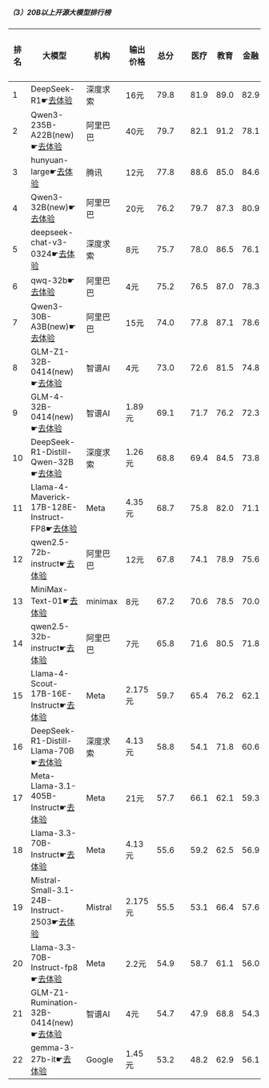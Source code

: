 ##### （3）20B以上开源大模型排行榜
|排名|大模型|机构|输出价格|总分| |医疗|教育|金融|法律|行政公务|心理健康|推理与数学计算|语言与指令遵从|
|---|-----|---|-------|---|-|----|---|---|---|------|-------|-----------|------------|
|1|DeepSeek-R1☛[去体验](https://easyllm.site/static/modelcompare.html?type=open-source)|深度求索|16元|79.8| |        81.9|89.0|82.9|73.8|        83.0|61.5|        83.2|83.5|
|2|Qwen3-235B-A22B(new)☛[去体验](https://easyllm.site/static/modelcompare.html?type=open-source)|阿里巴巴|40元|79.7| |        82.1|91.2|78.1|70.0|        90.0|62.5|        83.7|79.8|
|3|hunyuan-large☛[去体验](https://easyllm.site/static/modelcompare.html?type=open-source)|腾讯|12元|77.8| |        88.6|85.0|84.6|82.4|        70.4|73.2|        60.0|78.0|
|4|Qwen3-32B(new)☛[去体验](https://easyllm.site/static/modelcompare.html?type=open-source)|阿里巴巴|20元|76.2| |        79.7|87.3|80.9|64.5|        73.3|68.3|        79.6|75.6|
|5|deepseek-chat-v3-0324☛[去体验](https://easyllm.site/static/modelcompare.html?type=open-source)|深度求索|8元|75.7| |        78.0|86.5|76.1|61.7|        81.2|64.6|        73.8|83.7|
|6|qwq-32b☛[去体验](https://easyllm.site/static/modelcompare.html?type=open-source)|阿里巴巴|4元|75.2| |        76.5|87.0|78.3|60.9|        82.2|63.0|        76.5|77.3|
|7|Qwen3-30B-A3B(new)☛[去体验](https://easyllm.site/static/modelcompare.html?type=open-source)|阿里巴巴|15元|74.0| |        77.8|87.1|78.6|51.1|        66.7|68.3|        81.7|80.7|
|8|GLM-Z1-32B-0414(new)☛[去体验](https://easyllm.site/static/modelcompare.html?type=open-source)|智谱AI|4元|73.0| |        72.6|81.5|74.8|62.2|        80.0|63.3|        75.1|74.7|
|9|GLM-4-32B-0414(new)☛[去体验](https://easyllm.site/static/modelcompare.html?type=open-source)|智谱AI|1.89元|69.1| |        71.7|76.2|72.3|54.5|        76.0|60.9|        63.0|78.3|
|10|DeepSeek-R1-Distill-Qwen-32B☛[去体验](https://easyllm.site/static/modelcompare.html?type=open-source)|深度求索|1.26元|68.8| |        69.4|84.5|73.8|51.8|        76.0|53.8|        67.4|74.1|
|11|Llama-4-Maverick-17B-128E-Instruct-FP8☛[去体验](https://easyllm.site/static/modelcompare.html?type=open-source)|Meta|4.35元|68.7| |        75.8|82.0|71.1|48.1|        69.0|59.0|        67.3|77.0|
|12|qwen2.5-72b-instruct☛[去体验](https://easyllm.site/static/modelcompare.html?type=open-source)|阿里巴巴|12元|67.8| |        74.1|78.9|75.6|51.6|        67.0|59.5|        61.7|73.6|
|13|MiniMax-Text-01☛[去体验](https://easyllm.site/static/modelcompare.html?type=open-source)|minimax|8元|67.2| |        70.6|78.5|70.0|50.7|        71.0|57.8|        60.0|79.1|
|14|qwen2.5-32b-instruct☛[去体验](https://easyllm.site/static/modelcompare.html?type=open-source)|阿里巴巴|7元|65.8| |        71.6|80.5|71.8|50.8|        64.5|57.8|        54.9|74.1|
|15|Llama-4-Scout-17B-16E-Instruct☛[去体验](https://easyllm.site/static/modelcompare.html?type=open-source)|Meta|2.175元|59.7| |        65.4|76.2|62.1|31.8|        55.5|54.0|        58.3|74.3|
|16|DeepSeek-R1-Distill-Llama-70B☛[去体验](https://easyllm.site/static/modelcompare.html?type=open-source)|深度求索|4.13元|58.8| |        54.1|71.8|60.6|34.7|        70.0|46.2|        63.7|69.3|
|17|Meta-Llama-3.1-405B-Instruct☛[去体验](https://easyllm.site/static/modelcompare.html?type=open-source)|Meta|21元|57.7| |        66.1|62.1|59.3|34.7|        59.0|53.9|        53.6|72.6|
|18|Llama-3.3-70B-Instruct☛[去体验](https://easyllm.site/static/modelcompare.html?type=open-source)|Meta|4.13元|55.6| |        59.2|62.5|56.9|29.9|        60.5|49.6|        54.0|72.2|
|19|Mistral-Small-3.1-24B-Instruct-2503☛[去体验](https://easyllm.site/static/modelcompare.html?type=open-source)|Mistral|2.175元|55.5| |        53.1|66.4|57.6|33.3|        57.0|47.1|        57.5|72.2|
|20|Llama-3.3-70B-Instruct-fp8☛[去体验](https://easyllm.site/static/modelcompare.html?type=open-source)|Meta|2.2元|54.9| |        58.7|61.1|56.0|29.2|        59.0|48.5|        54.9|71.9|
|21|GLM-Z1-Rumination-32B-0414(new)☛[去体验](https://easyllm.site/static/modelcompare.html?type=open-source)|智谱AI|4元|54.7| |        47.9|68.8|54.3|38.9|        56.7|44.1|        62.0|64.9|
|22|gemma-3-27b-it☛[去体验](https://easyllm.site/static/modelcompare.html?type=open-source)|Google|1.45元|53.2| |        48.2|62.9|56.1|21.3|        66.5|44.5|        60.0|66.2|
    
